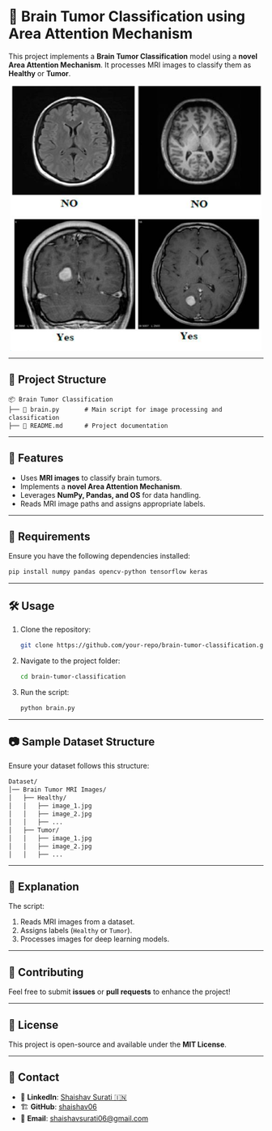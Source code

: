 # 🧠 Brain Tumor Classification using Area Attention Mechanism

This project implements a **Brain Tumor Classification** model using a **novel Area Attention Mechanism**. It processes MRI images to classify them as **Healthy** or **Tumor**.

<div align="center">
<img src="brain.png" align="center" />
</div>

---

## 📂 Project Structure

```
📦 Brain Tumor Classification
├── 📜 brain.py       # Main script for image processing and classification
├── 📜 README.md      # Project documentation
```

---

## 🚀 Features

- Uses **MRI images** to classify brain tumors.
- Implements a **novel Area Attention Mechanism**.
- Leverages **NumPy, Pandas, and OS** for data handling.
- Reads MRI image paths and assigns appropriate labels.

---

## 📌 Requirements

Ensure you have the following dependencies installed:

```bash
pip install numpy pandas opencv-python tensorflow keras
```

---

## 🛠 Usage

1. Clone the repository:
   ```bash
   git clone https://github.com/your-repo/brain-tumor-classification.git
   ```

2. Navigate to the project folder:
   ```bash
   cd brain-tumor-classification
   ```

3. Run the script:
   ```bash
   python brain.py
   ```

---

## 📷 Sample Dataset Structure

Ensure your dataset follows this structure:

```
Dataset/
│── Brain Tumor MRI Images/
│   ├── Healthy/
│   │   ├── image_1.jpg
│   │   ├── image_2.jpg
│   │   ├── ...
│   ├── Tumor/
│   │   ├── image_1.jpg
│   │   ├── image_2.jpg
│   │   ├── ...
```

---

## 📖 Explanation

The script:
1. Reads MRI images from a dataset.
2. Assigns labels (`Healthy` or `Tumor`).
3. Processes images for deep learning models.

---

## 🤝 Contributing

Feel free to submit **issues** or **pull requests** to enhance the project!

---

## 📜 License

This project is open-source and available under the **MIT License**.

---

## 💬 Contact
- 🔗 **LinkedIn**: [Shaishav Surati 🇮🇳](https://www.linkedin.com/in/shaishavsurati)
- 🏗️ **GitHub**: [shaishav06](https://github.com/shaishav06)
- 📩 **Email**: [shaishavsurati06@gmail.com](mailto:shaishavsurati06@gmail.com)
